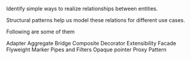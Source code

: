 Identify simple ways to realize relationships between entities.

Structural patterns help us model these relations for different use cases.

Following are some of them

Adapter
Aggregate
Bridge
Composite
Decorator
Extensibility
Facade
Flyweight
Marker
Pipes and Filters
Opaque pointer
Proxy Pattern